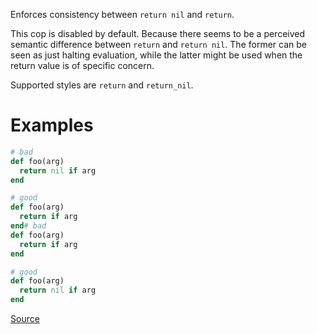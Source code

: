 
Enforces consistency between `return nil` and `return`.

This cop is disabled by default. Because there seems to be a perceived semantic difference
between `return` and `return nil`. The former can be seen as just halting evaluation,
while the latter might be used when the return value is of specific concern.

Supported styles are `return` and `return_nil`.

# Examples

```ruby
# bad
def foo(arg)
  return nil if arg
end

# good
def foo(arg)
  return if arg
end# bad
def foo(arg)
  return if arg
end

# good
def foo(arg)
  return nil if arg
end
```

[Source](http://www.rubydoc.info/gems/rubocop/RuboCop/Cop/Style/ReturnNil)